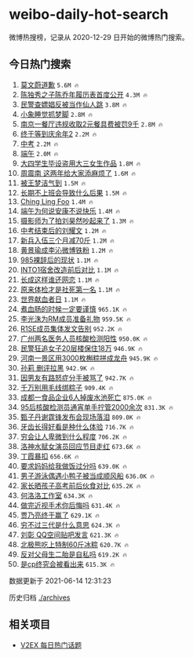 # weibo-daily-hot-search

微博热搜榜，记录从 2020-12-29 日开始的微博热门搜索。

## 今日热门搜索

<!-- BEGIN -->

1. [莫文蔚道歉](https://s.weibo.com/weibo?q=%E8%8E%AB%E6%96%87%E8%94%9A%E9%81%93%E6%AD%89&Refer=top) `5.6M 🔥`
1. [陈独秀之子陈乔年履历表首度公开](https://s.weibo.com/weibo?q=%23%E9%99%88%E7%8B%AC%E7%A7%80%E4%B9%8B%E5%AD%90%E9%99%88%E4%B9%94%E5%B9%B4%E5%B1%A5%E5%8E%86%E8%A1%A8%E9%A6%96%E5%BA%A6%E5%85%AC%E5%BC%80%23&Refer=top) `4.3M 🔥`
1. [民警查嫖娼反被当作仙人跳](https://s.weibo.com/weibo?q=%23%E6%B0%91%E8%AD%A6%E6%9F%A5%E5%AB%96%E5%A8%BC%E5%8F%8D%E8%A2%AB%E5%BD%93%E4%BD%9C%E4%BB%99%E4%BA%BA%E8%B7%B3%23&Refer=top) `3.8M 🔥`
1. [小象睡觉抓梦脚](https://s.weibo.com/weibo?q=%23%E5%B0%8F%E8%B1%A1%E7%9D%A1%E8%A7%89%E6%8A%93%E6%A2%A6%E8%84%9A%23&Refer=top) `2.8M 🔥`
1. [南京一餐厅违规收取2元餐具费被罚9千](https://s.weibo.com/weibo?q=%23%E5%8D%97%E4%BA%AC%E4%B8%80%E9%A4%90%E5%8E%85%E8%BF%9D%E8%A7%84%E6%94%B6%E5%8F%962%E5%85%83%E9%A4%90%E5%85%B7%E8%B4%B9%E8%A2%AB%E7%BD%9A9%E5%8D%83%23&Refer=top) `2.8M 🔥`
1. [终于等到庆余年2](https://s.weibo.com/weibo?q=%23%E7%BB%88%E4%BA%8E%E7%AD%89%E5%88%B0%E5%BA%86%E4%BD%99%E5%B9%B42%23&Refer=top) `2.2M 🔥`
1. [中考](https://s.weibo.com/weibo?q=%E4%B8%AD%E8%80%83&Refer=top) `2.2M 🔥`
1. [端午](https://s.weibo.com/weibo?q=%23%E7%AB%AF%E5%8D%88%23&Refer=top) `2.0M 🔥`
1. [大四学生毕设盗用大三女生作品](https://s.weibo.com/weibo?q=%23%E5%A4%A7%E5%9B%9B%E5%AD%A6%E7%94%9F%E6%AF%95%E8%AE%BE%E7%9B%97%E7%94%A8%E5%A4%A7%E4%B8%89%E5%A5%B3%E7%94%9F%E4%BD%9C%E5%93%81%23&Refer=top) `1.8M 🔥`
1. [周震南 这两年给大家添麻烦了](https://s.weibo.com/weibo?q=%23%E5%91%A8%E9%9C%87%E5%8D%97%20%E8%BF%99%E4%B8%A4%E5%B9%B4%E7%BB%99%E5%A4%A7%E5%AE%B6%E6%B7%BB%E9%BA%BB%E7%83%A6%E4%BA%86%23&Refer=top) `1.6M 🔥`
1. [被王梦洁气到](https://s.weibo.com/weibo?q=%23%E8%A2%AB%E7%8E%8B%E6%A2%A6%E6%B4%81%E6%B0%94%E5%88%B0%23&Refer=top) `1.5M 🔥`
1. [长期不上班会导致什么后果](https://s.weibo.com/weibo?q=%23%E9%95%BF%E6%9C%9F%E4%B8%8D%E4%B8%8A%E7%8F%AD%E4%BC%9A%E5%AF%BC%E8%87%B4%E4%BB%80%E4%B9%88%E5%90%8E%E6%9E%9C%23&Refer=top) `1.5M 🔥`
1. [Ching Ling Foo](https://s.weibo.com/weibo?q=Ching%20Ling%20Foo&Refer=top) `1.4M 🔥`
1. [端午为何说安康不说快乐](https://s.weibo.com/weibo?q=%23%E7%AB%AF%E5%8D%88%E4%B8%BA%E4%BD%95%E8%AF%B4%E5%AE%89%E5%BA%B7%E4%B8%8D%E8%AF%B4%E5%BF%AB%E4%B9%90%23&Refer=top) `1.4M 🔥`
1. [摄影师为了拍刘昊然吵起来了](https://s.weibo.com/weibo?q=%23%E6%91%84%E5%BD%B1%E5%B8%88%E4%B8%BA%E4%BA%86%E6%8B%8D%E5%88%98%E6%98%8A%E7%84%B6%E5%90%B5%E8%B5%B7%E6%9D%A5%E4%BA%86%23&Refer=top) `1.3M 🔥`
1. [中考结束后的刘耀文](https://s.weibo.com/weibo?q=%23%E4%B8%AD%E8%80%83%E7%BB%93%E6%9D%9F%E5%90%8E%E7%9A%84%E5%88%98%E8%80%80%E6%96%87%23&Refer=top) `1.2M 🔥`
1. [新兵入伍三个月减70斤](https://s.weibo.com/weibo?q=%E6%96%B0%E5%85%B5%E5%85%A5%E4%BC%8D%E4%B8%89%E4%B8%AA%E6%9C%88%E5%87%8F70%E6%96%A4&Refer=top) `1.2M 🔥`
1. [黄景瑜成李沁微博铁粉](https://s.weibo.com/weibo?q=%23%E9%BB%84%E6%99%AF%E7%91%9C%E6%88%90%E6%9D%8E%E6%B2%81%E5%BE%AE%E5%8D%9A%E9%93%81%E7%B2%89%23&Refer=top) `1.2M 🔥`
1. [985裸辞后的现状](https://s.weibo.com/weibo?q=%23985%E8%A3%B8%E8%BE%9E%E5%90%8E%E7%9A%84%E7%8E%B0%E7%8A%B6%23&Refer=top) `1.1M 🔥`
1. [INTO1宿舍改造前后对比](https://s.weibo.com/weibo?q=%23INTO1%E5%AE%BF%E8%88%8D%E6%94%B9%E9%80%A0%E5%89%8D%E5%90%8E%E5%AF%B9%E6%AF%94%23&Refer=top) `1.1M 🔥`
1. [长成这样谁还网恋](https://s.weibo.com/weibo?q=%23%E9%95%BF%E6%88%90%E8%BF%99%E6%A0%B7%E8%B0%81%E8%BF%98%E7%BD%91%E6%81%8B%23&Refer=top) `1.1M 🔥`
1. [原来体检才是社死第一名](https://s.weibo.com/weibo?q=%23%E5%8E%9F%E6%9D%A5%E4%BD%93%E6%A3%80%E6%89%8D%E6%98%AF%E7%A4%BE%E6%AD%BB%E7%AC%AC%E4%B8%80%E5%90%8D%23&Refer=top) `1.1M 🔥`
1. [世界献血者日](https://s.weibo.com/weibo?q=%E4%B8%96%E7%95%8C%E7%8C%AE%E8%A1%80%E8%80%85%E6%97%A5&Refer=top) `1.1M 🔥`
1. [煮血肠的时候一定要谨慎](https://s.weibo.com/weibo?q=%23%E7%85%AE%E8%A1%80%E8%82%A0%E7%9A%84%E6%97%B6%E5%80%99%E4%B8%80%E5%AE%9A%E8%A6%81%E8%B0%A8%E6%85%8E%23&Refer=top) `965.1K 🔥`
1. [李光洙为RM成员准备礼物](https://s.weibo.com/weibo?q=%23%E6%9D%8E%E5%85%89%E6%B4%99%E4%B8%BARM%E6%88%90%E5%91%98%E5%87%86%E5%A4%87%E7%A4%BC%E7%89%A9%23&Refer=top) `959.5K 🔥`
1. [R1SE成员集体发文告别](https://s.weibo.com/weibo?q=%23R1SE%E6%88%90%E5%91%98%E9%9B%86%E4%BD%93%E5%8F%91%E6%96%87%E5%91%8A%E5%88%AB%23&Refer=top) `952.2K 🔥`
1. [广州两名医务人员核酸检测阳性](https://s.weibo.com/weibo?q=%23%E5%B9%BF%E5%B7%9E%E4%B8%A4%E5%90%8D%E5%8C%BB%E5%8A%A1%E4%BA%BA%E5%91%98%E6%A0%B8%E9%85%B8%E6%A3%80%E6%B5%8B%E9%98%B3%E6%80%A7%23&Refer=top) `950.0K 🔥`
1. [民警狂追女子20层楼保住18万](https://s.weibo.com/weibo?q=%23%E6%B0%91%E8%AD%A6%E7%8B%82%E8%BF%BD%E5%A5%B3%E5%AD%9020%E5%B1%82%E6%A5%BC%E4%BF%9D%E4%BD%8F18%E4%B8%87%23&Refer=top) `946.9K 🔥`
1. [河南一景区用3000枚槲粽拼成龙舟](https://s.weibo.com/weibo?q=%23%E6%B2%B3%E5%8D%97%E4%B8%80%E6%99%AF%E5%8C%BA%E7%94%A83000%E6%9E%9A%E6%A7%B2%E7%B2%BD%E6%8B%BC%E6%88%90%E9%BE%99%E8%88%9F%23&Refer=top) `945.9K 🔥`
1. [孙莉 删评拉黑](https://s.weibo.com/weibo?q=%E5%AD%99%E8%8E%89%20%E5%88%A0%E8%AF%84%E6%8B%89%E9%BB%91&Refer=top) `942.9K 🔥`
1. [因男友有路怒症分手被骂了](https://s.weibo.com/weibo?q=%23%E5%9B%A0%E7%94%B7%E5%8F%8B%E6%9C%89%E8%B7%AF%E6%80%92%E7%97%87%E5%88%86%E6%89%8B%E8%A2%AB%E9%AA%82%E4%BA%86%23&Refer=top) `942.7K 🔥`
1. [千万别用毛线绑粽子](https://s.weibo.com/weibo?q=%23%E5%8D%83%E4%B8%87%E5%88%AB%E7%94%A8%E6%AF%9B%E7%BA%BF%E7%BB%91%E7%B2%BD%E5%AD%90%23&Refer=top) `909.4K 🔥`
1. [成都一食品企业6人掉废水池死亡](https://s.weibo.com/weibo?q=%23%E6%88%90%E9%83%BD%E4%B8%80%E9%A3%9F%E5%93%81%E4%BC%81%E4%B8%9A6%E4%BA%BA%E6%8E%89%E5%BA%9F%E6%B0%B4%E6%B1%A0%E6%AD%BB%E4%BA%A1%23&Refer=top) `875.0K 🔥`
1. [95后核酸检测员通宵单手拧管2000余次](https://s.weibo.com/weibo?q=%2395%E5%90%8E%E6%A0%B8%E9%85%B8%E6%A3%80%E6%B5%8B%E5%91%98%E9%80%9A%E5%AE%B5%E5%8D%95%E6%89%8B%E6%8B%A7%E7%AE%A12000%E4%BD%99%E6%AC%A1%23&Refer=top) `831.3K 🔥`
1. [甄子丹谢霆锋发布会现场落泪](https://s.weibo.com/weibo?q=%23%E7%94%84%E5%AD%90%E4%B8%B9%E8%B0%A2%E9%9C%86%E9%94%8B%E5%8F%91%E5%B8%83%E4%BC%9A%E7%8E%B0%E5%9C%BA%E8%90%BD%E6%B3%AA%23&Refer=top) `809.0K 🔥`
1. [牙齿长得好看是种什么体验](https://s.weibo.com/weibo?q=%23%E7%89%99%E9%BD%BF%E9%95%BF%E5%BE%97%E5%A5%BD%E7%9C%8B%E6%98%AF%E7%A7%8D%E4%BB%80%E4%B9%88%E4%BD%93%E9%AA%8C%23&Refer=top) `716.7K 🔥`
1. [穷会让人卑微到什么程度](https://s.weibo.com/weibo?q=%23%E7%A9%B7%E4%BC%9A%E8%AE%A9%E4%BA%BA%E5%8D%91%E5%BE%AE%E5%88%B0%E4%BB%80%E4%B9%88%E7%A8%8B%E5%BA%A6%23&Refer=top) `706.2K 🔥`
1. [洛神水赋女演员回应节目走红](https://s.weibo.com/weibo?q=%23%E6%B4%9B%E7%A5%9E%E6%B0%B4%E8%B5%8B%E5%A5%B3%E6%BC%94%E5%91%98%E5%9B%9E%E5%BA%94%E8%8A%82%E7%9B%AE%E8%B5%B0%E7%BA%A2%23&Refer=top) `673.6K 🔥`
1. [丁霞暴扣](https://s.weibo.com/weibo?q=%23%E4%B8%81%E9%9C%9E%E6%9A%B4%E6%89%A3%23&Refer=top) `656.6K 🔥`
1. [要求妈妈给我做饭过分吗](https://s.weibo.com/weibo?q=%23%E8%A6%81%E6%B1%82%E5%A6%88%E5%A6%88%E7%BB%99%E6%88%91%E5%81%9A%E9%A5%AD%E8%BF%87%E5%88%86%E5%90%97%23&Refer=top) `639.0K 🔥`
1. [男子游泳偶遇小鸭子被当成顺风船](https://s.weibo.com/weibo?q=%23%E7%94%B7%E5%AD%90%E6%B8%B8%E6%B3%B3%E5%81%B6%E9%81%87%E5%B0%8F%E9%B8%AD%E5%AD%90%E8%A2%AB%E5%BD%93%E6%88%90%E9%A1%BA%E9%A3%8E%E8%88%B9%23&Refer=top) `636.0K 🔥`
1. [家长晒孩子高考前后伙食对比](https://s.weibo.com/weibo?q=%23%E5%AE%B6%E9%95%BF%E6%99%92%E5%AD%A9%E5%AD%90%E9%AB%98%E8%80%83%E5%89%8D%E5%90%8E%E4%BC%99%E9%A3%9F%E5%AF%B9%E6%AF%94%23&Refer=top) `635.2K 🔥`
1. [何洛洛工作室](https://s.weibo.com/weibo?q=%23%E4%BD%95%E6%B4%9B%E6%B4%9B%E5%B7%A5%E4%BD%9C%E5%AE%A4%23&Refer=top) `634.3K 🔥`
1. [做完近视手术你后悔吗](https://s.weibo.com/weibo?q=%23%E5%81%9A%E5%AE%8C%E8%BF%91%E8%A7%86%E6%89%8B%E6%9C%AF%E4%BD%A0%E5%90%8E%E6%82%94%E5%90%97%23&Refer=top) `631.4K 🔥`
1. [贾乃亮终于赢了](https://s.weibo.com/weibo?q=%23%E8%B4%BE%E4%B9%83%E4%BA%AE%E7%BB%88%E4%BA%8E%E8%B5%A2%E4%BA%86%23&Refer=top) `629.1K 🔥`
1. [穷不过三代是什么意思](https://s.weibo.com/weibo?q=%23%E7%A9%B7%E4%B8%8D%E8%BF%87%E4%B8%89%E4%BB%A3%E6%98%AF%E4%BB%80%E4%B9%88%E6%84%8F%E6%80%9D%23&Refer=top) `624.3K 🔥`
1. [刘彰 QQ空间贴吧发言](https://s.weibo.com/weibo?q=%E5%88%98%E5%BD%B0%20QQ%E7%A9%BA%E9%97%B4%E8%B4%B4%E5%90%A7%E5%8F%91%E8%A8%80&Refer=top) `621.3K 🔥`
1. [北极熊吃上特制60斤冰粽](https://s.weibo.com/weibo?q=%23%E5%8C%97%E6%9E%81%E7%86%8A%E5%90%83%E4%B8%8A%E7%89%B9%E5%88%B660%E6%96%A4%E5%86%B0%E7%B2%BD%23&Refer=top) `620.7K 🔥`
1. [反对父母生二胎是自私吗](https://s.weibo.com/weibo?q=%23%E5%8F%8D%E5%AF%B9%E7%88%B6%E6%AF%8D%E7%94%9F%E4%BA%8C%E8%83%8E%E6%98%AF%E8%87%AA%E7%A7%81%E5%90%97%23&Refer=top) `619.2K 🔥`
1. [是cp终究会被看出来](https://s.weibo.com/weibo?q=%23%E6%98%AFcp%E7%BB%88%E7%A9%B6%E4%BC%9A%E8%A2%AB%E7%9C%8B%E5%87%BA%E6%9D%A5%23&Refer=top) `615.3K 🔥`

数据更新于 2021-06-14 12:31:23

<!-- END -->

历史归档 [./archives](./archives)

## 相关项目

- [V2EX 每日热门话题](https://github.com/boojack/v2ex-daily-hot-topic)

